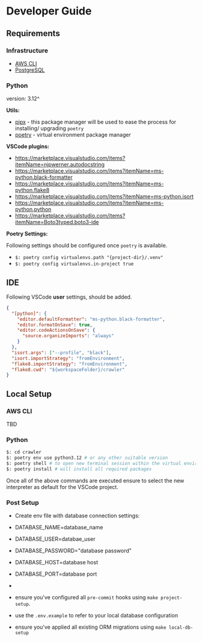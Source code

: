 # Developer Guide

## Requirements

### Infrastructure

- [AWS CLI](https://docs.aws.amazon.com/cli/latest/userguide/getting-started-install.html)
- [PostgreSQL](https://www.postgresql.org/download/)

### Python

version: 3.12^

**Utils:**

- [pipx](https://pipx.pypa.io/stable/installation/) - this package manager will be used to ease the process for installing/ upgrading `poetry`
- [poetry](https://python-poetry.org/) - virtual environment package manager

**VSCode plugins:**

- https://marketplace.visualstudio.com/items?itemName=njpwerner.autodocstring
- https://marketplace.visualstudio.com/items?itemName=ms-python.black-formatter
- https://marketplace.visualstudio.com/items?itemName=ms-python.flake8
- https://marketplace.visualstudio.com/items?itemName=ms-python.isort
- https://marketplace.visualstudio.com/items?itemName=ms-python.python
- https://marketplace.visualstudio.com/items?itemName=Boto3typed.boto3-ide

**Poetry Settings:**

Following settings should be configured once `poetry` is available.

- `$: poetry config virtualenvs.path "{project-dir}/.venv"`
- `$: poetry config virtualenvs.in-project true`

## IDE

Following VSCode **user** settings, should be added.

```json
{
  "[python]": {
    "editor.defaultFormatter": "ms-python.black-formatter",
    "editor.formatOnSave": true,
    "editor.codeActionsOnSave": {
      "source.organizeImports": "always"
    }
  },
  "isort.args": ["--profile", "black"],
  "isort.importStrategy": "fromEnvironment",
  "flake8.importStrategy": "fromEnvironment",
  "flake8.cwd": "${workspaceFolder}/crawler"
}
```

## Local Setup

### AWS CLI

TBD

### Python

```bash
$: cd crawler
$: poetry env use python3.12 # or any other suitable version
$: poetry shell # to open new terminal session within the virtual environment
$: poetry install # will install all required packages
```

Once all of the above commands are executed ensure to select the new interpreter as default for the VSCode project.

### Post Setup
- Create env file with database connection settings:
- DATABASE_NAME=database_name
- DATABASE_USER=databae_user
- DATABASE_PASSWORD="database password"
- DATABASE_HOST=database host
- DATABASE_PORT=database port
- 

- ensure you've configured all `pre-commit` hooks using `make project-setup`.
- use the `.env.example` to refer to your local database configuration
- ensure you've applied all existing ORM migrations using `make local-db-setup`
